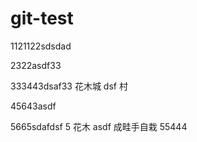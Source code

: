 # git-test

1121122sdsdad

2322asdf33

333443dsaf33 花木城 dsf 村

45643asdf

5665sdafdsf
5 花木 asdf 成畦手自栽 55444
